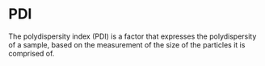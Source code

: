 # PDI
The polydispersity index (PDI) is a factor that expresses the polydispersity of a sample, based on the measurement of the size of the particles it is comprised of. 
